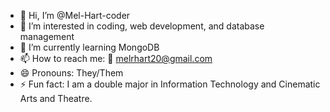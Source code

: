- 👋 Hi, I’m @Mel-Hart-coder
- 👀 I’m interested in coding, web development, and database management
- 🌱 I’m currently learning MongoDB
- 📫 How to reach me: 📧 melrhart20@gmail.com
- 😄 Pronouns: They/Them
- ⚡ Fun fact: I am a double major in Information Technology and Cinematic Arts and Theatre.

<!---
Mel-Hart-coder/Mel-Hart-coder is a ✨ special ✨ repository because its `README.md` (this file) appears on your GitHub profile.
You can click the Preview link to take a look at your changes.
--->
